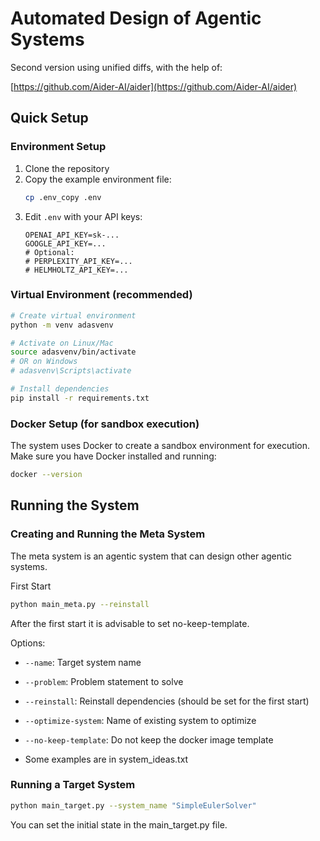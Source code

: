 # Automated Design of Agentic Systems

Second version using unified diffs, with the help of:

[https://github.com/Aider-AI/aider](https://github.com/Aider-AI/aider)

## Quick Setup

### Environment Setup

1. Clone the repository
2. Copy the example environment file:
   ```bash
   cp .env_copy .env
   ```
3. Edit `.env` with your API keys:
   ```
   OPENAI_API_KEY=sk-...
   GOOGLE_API_KEY=...
   # Optional:
   # PERPLEXITY_API_KEY=...
   # HELMHOLTZ_API_KEY=...
   ```

### Virtual Environment (recommended)

```bash
# Create virtual environment
python -m venv adasvenv

# Activate on Linux/Mac
source adasvenv/bin/activate
# OR on Windows
# adasvenv\Scripts\activate

# Install dependencies
pip install -r requirements.txt
```

### Docker Setup (for sandbox execution)

The system uses Docker to create a sandbox environment for execution. Make sure you have Docker installed and running:

```bash
docker --version
```

## Running the System

### Creating and Running the Meta System

The meta system is an agentic system that can design other agentic systems.

First Start
```bash
python main_meta.py --reinstall
```

After the first start it is advisable to set no-keep-template.

Options:
- `--name`: Target system name
- `--problem`: Problem statement to solve
- `--reinstall`: Reinstall dependencies (should be set for the first start)
- `--optimize-system`: Name of existing system to optimize
- `--no-keep-template`: Do not keep the docker image template

- Some examples are in system_ideas.txt

### Running a Target System

```bash
python main_target.py --system_name "SimpleEulerSolver"
```

You can set the initial state in the main_target.py file.